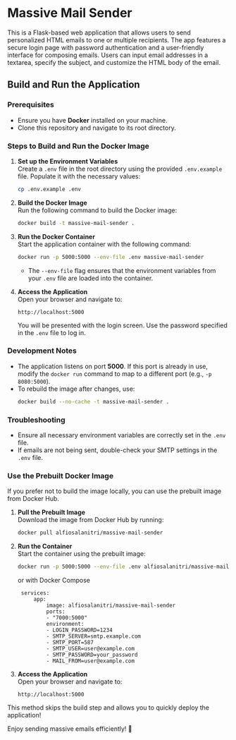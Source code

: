 # Massive Mail Sender

This is a Flask-based web application that allows users to send personalized HTML emails to one or multiple recipients. The app features a secure login page with password authentication and a user-friendly interface for composing emails. Users can input email addresses in a textarea, specify the subject, and customize the HTML body of the email.

## Build and Run the Application

### Prerequisites
- Ensure you have **Docker** installed on your machine.
- Clone this repository and navigate to its root directory.

### Steps to Build and Run the Docker Image

1. **Set up the Environment Variables**  
   Create a `.env` file in the root directory using the provided `.env.example` file. Populate it with the necessary values:
   ```bash
   cp .env.example .env
   ```

2. **Build the Docker Image**  
   Run the following command to build the Docker image:
   ```bash
   docker build -t massive-mail-sender .
   ```

3. **Run the Docker Container**  
   Start the application container with the following command:
   ```bash
   docker run -p 5000:5000 --env-file .env massive-mail-sender
   ```

   - The `--env-file` flag ensures that the environment variables from your `.env` file are loaded into the container.

4. **Access the Application**  
   Open your browser and navigate to:
   ```
   http://localhost:5000
   ```

   You will be presented with the login screen. Use the password specified in the `.env` file to log in.

### Development Notes
- The application listens on port **5000**. If this port is already in use, modify the `docker run` command to map to a different port (e.g., `-p 8080:5000`).
- To rebuild the image after changes, use:
  ```bash
  docker build --no-cache -t massive-mail-sender .
  ```

### Troubleshooting
- Ensure all necessary environment variables are correctly set in the `.env` file.
- If emails are not being sent, double-check your SMTP settings in the `.env` file.

### Use the Prebuilt Docker Image

If you prefer not to build the image locally, you can use the prebuilt image from Docker Hub. 

1. **Pull the Prebuilt Image**  
   Download the image from Docker Hub by running:
   ```bash
   docker pull alfiosalanitri/massive-mail-sender
   ```

2. **Run the Container**  
   Start the container using the prebuilt image:
   ```bash
   docker run -p 5000:5000 --env-file .env alfiosalanitri/massive-mail-sender
   ```
   or with Docker Compose
   ```
    services:
        app:
            image: alfiosalanitri/massive-mail-sender
            ports:
            - "7000:5000"
            environment:
            - LOGIN_PASSWORD=1234
            - SMTP_SERVER=smtp.example.com
            - SMTP_PORT=587
            - SMTP_USER=user@example.com
            - SMTP_PASSWORD=your_password
            - MAIL_FROM=user@example.com
   ```

3. **Access the Application**  
   Open your browser and navigate to:
   ```
   http://localhost:5000
   ```

This method skips the build step and allows you to quickly deploy the application!

Enjoy sending massive emails efficiently! 🚀